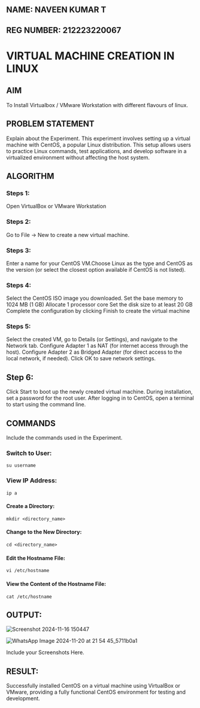 
## NAME: NAVEEN KUMAR T
## REG NUMBER: 212223220067
# VIRTUAL MACHINE CREATION IN LINUX
## AIM
To Install Virtualbox / VMware Workstation with different flavours of linux.
## PROBLEM STATEMENT
Explain about the Experiment.
This experiment involves setting up a virtual machine with CentOS, a popular Linux distribution. This setup allows users to practice Linux commands, test applications, and develop software in a virtualized environment without affecting the host system.

## ALGORITHM
 ### Steps 1:
 Open VirtualBox or VMware Workstation
 ### Steps 2:
 Go to File -> New to create a new virtual machine.
 ### Steps 3:
 Enter a name for your CentOS VM.Choose Linux as the type and CentOS as the version (or select the closest option available if CentOS is not listed).
 ### Steps 4:
Select the CentOS ISO image you downloaded.
Set the base memory to 1024 MB (1 GB)
Allocate 1 processor core
Set the disk size to at least 20 GB
Complete the configuration by clicking Finish to create the virtual machine
 ### Steps 5:
Select the created VM, go to Details (or Settings), and navigate to the Network tab.
Configure Adapter 1 as NAT (for internet access through the host).
Configure Adapter 2 as Bridged Adapter (for direct access to the local network, if needed).
Click OK to save network settings.
## Step 6:
Click Start to boot up the newly created virtual machine.
During installation, set a password for the root user.
After logging in to CentOS, open a terminal to start using the command line.
## COMMANDS
Include the commands used in the Experiment.
### Switch to User:
```su username```
### View IP Address:
``` ip a ```
#### Create a Directory:
```
mkdir <directory_name>
```
#### Change to the New Directory:
```
cd <directory_name>
```
#### Edit the Hostname File:
```
vi /etc/hostname
```
#### View the Content of the Hostname File:
```
cat /etc/hostname
```

## OUTPUT:

![Screenshot 2024-11-16 150447](https://github.com/user-attachments/assets/4bd6c4b6-d75e-4db8-9549-641ba4f2f9d6)

 ![WhatsApp Image 2024-11-20 at 21 54 45_5711b0a1](https://github.com/user-attachments/assets/769a6538-7e92-4ef3-be0d-62cad37e4064)

 Include your Screenshots Here.
## RESULT:  
Successfully installed CentOS on a virtual machine using VirtualBox or VMware, providing a fully functional CentOS environment for testing and development.

